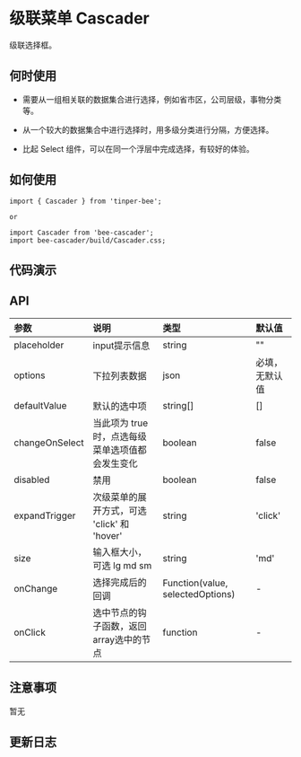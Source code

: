 # 级联菜单 Cascader

级联选择框。

## 何时使用
- 需要从一组相关联的数据集合进行选择，例如省市区，公司层级，事物分类等。

- 从一个较大的数据集合中进行选择时，用多级分类进行分隔，方便选择。

- 比起 Select 组件，可以在同一个浮层中完成选择，有较好的体验。

## 如何使用

```
import { Cascader } from 'tinper-bee';

or

import Cascader from 'bee-cascader';
import bee-cascader/build/Cascader.css;

```

## 代码演示

## API

|参数|说明|类型|默认值|
|:---|:----|:---|:------|
|placeholder	|input提示信息|	string	|""|
|options	|下拉列表数据	|json|	必填，无默认值|
|defaultValue|默认的选中项|	string[]|[]|
|changeOnSelect|当此项为 true 时，点选每级菜单选项值都会发生变化|	boolean|false|
|disabled|禁用|	boolean|false|
|expandTrigger|次级菜单的展开方式，可选 'click' 和 'hover'|	string|'click'|
|size|输入框大小，可选 lg md sm|	string|'md'|
|onChange   |选择完成后的回调| Function(value, selectedOptions)|	-|
|onClick	|选中节点的钩子函数，返回array选中的节点| function |	-|

## 注意事项

暂无

## 更新日志